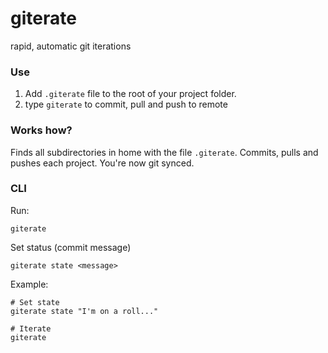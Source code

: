 # giterate #

rapid, automatic git iterations

### Use ###
1) Add `.giterate` file to the root of your project folder.
2) type `giterate` to commit, pull and push to remote

### Works how? ###
Finds all subdirectories in home with the file `.giterate`. Commits, pulls and pushes each project. You're now git synced.

### CLI ###

Run:

`giterate`

Set status (commit message)

`giterate state <message>`

Example:
```
# Set state
giterate state "I'm on a roll..."

# Iterate
giterate


